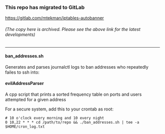 ### This repo has migrated to GitLab
https://gitlab.com/mtekman/iptables-autobanner
###### (The copy here is archived. Please see the above link for the latest developments)

********

#### ban_addresses.sh 
Generates and parses journalctl logs to ban addresses who repeatedly failes to ssh into:

#### evilAddressParser

A cpp script that prints a sorted frequency table on ports and users attempted for a given address

For a secure system, add this to your crontab as root:

    # 10 o'clock every morning and 10 every night
    0 10,22 * * * cd /path/to/repo && ./ban_addresses.sh | tee -a $HOME/cron_log.txt

